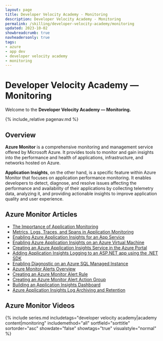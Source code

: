 ```yaml
---
layout: page
title: Developer Velocity Academy - Monitoring
description: Developer Velocity Academy - Monitoring
permalink: /skilling/developer-velocity-academy/monitoring
updated: 2023-10-02
showbreadcrumb: true
navheadersonly: true
tags:
- azure
- app dev
- developer velocity academy
- monitoring
---
```


# Developer Velocity Academy — Monitoring

Welcome to the **Developer Velocity Academy — Monitoring.**

{% include_relative pagenav.md %}

## Overview

**Azure Monitor** is a comprehensive monitoring and management service offered by Microsoft Azure. It provides tools to monitor and gain insights into the performance and health of applications, infrastructure, and networks hosted on Azure. 

**Application Insights**, on the other hand, is a specific feature within Azure Monitor that focuses on application performance monitoring. It enables developers to detect, diagnose, and resolve issues affecting the performance and availability of their applications by collecting telemetry data, analyzing it, and providing actionable insights to improve application quality and user experience.

## Azure Monitor Articles

* [The Importance of Application Monitoring](https://davidgiard.com/the-importance-of-application-monitoring)
* [Metrics, Logs, Traces, and Spans in Application Monitoring](https://davidgiard.com/metrics-logs-traces-and-spans-in-application-monitoring)
* [Enabling Azure Application Insights for an App Service](https://davidgiard.com/enabling-azure-application-insights-for-an-app-service)
* [Enabling Azure Application Insights on an Azure Virtual Machine](https://davidgiard.com/enabling-azure-application-insights-on-an-azure-virtual-machine)
* [Creating an Azure Application Insights Service in the Azure Portal](https://davidgiard.com/creating-an-azure-application-insights-service-in-the-azure-portal)
* [Adding Application Insights Logging to an ASP.NET app using the .NET SDK](https://davidgiard.com/adding-application-insights-logging-to-an-aspnet-app-using-the-net-sdk)
* [Enabling Diagnostic on an Azure SQL Managed Instance](https://davidgiard.com/enabling-diagnostic-on-an-azure-sql-managed-instance)
* [Azure Monitor Alerts Overview](https://davidgiard.com/azure-monitor-alerts-overview)
* [Creating an Azure Monitor Alert Rule](https://davidgiard.com/creating-an-azure-monitor-alert-rule)
* [Creating an Azure Monitor Alert Action Group](https://davidgiard.com/creating-an-azure-monitor-alert-action-group)
* [Building an Application Insights Dashboard](https://davidgiard.com/building-an-application-insights-dashboard)
* [Azure Application Insights Log Archiving and Retention](https://davidgiard.com/azure-application-insights-log-archiving-and-retention)

## Azure Monitor Videos

{% include series.md 
    includetags="developer velocity academy|academy content|monitoring" 
    includemethod="all" 
    sortfield="sorttitle" sortorder="asc" showdate="false" 
    showtags="true" visualstyle="normal" 
%}